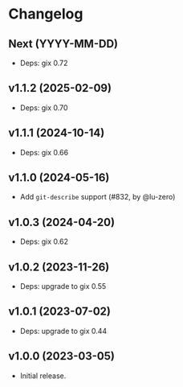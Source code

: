 # Changelog

## Next (YYYY-MM-DD)

- Deps: gix 0.72

## v1.1.2 (2025-02-09)

- Deps: gix 0.70

## v1.1.1 (2024-10-14)

- Deps: gix 0.66

## v1.1.0 (2024-05-16)

- Add `git-describe` support (#832, by @lu-zero)

## v1.0.3 (2024-04-20)

- Deps: gix 0.62

## v1.0.2 (2023-11-26)

- Deps: upgrade to gix 0.55

## v1.0.1 (2023-07-02)

- Deps: upgrade to gix 0.44

## v1.0.0 (2023-03-05)

- Initial release.
